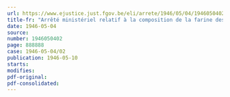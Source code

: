 ```yaml
---
url: https://www.ejustice.just.fgov.be/eli/arrete/1946/05/04/1946050402/justel
title-fr: "Arrêté ministériel relatif à la composition de la farine destinée à la panification (abrogé par AM 23-07-1947, art. 5)"
date: 1946-05-04
source:
number: 1946050402
page: 888888
case: 1946-05-04/02
publication: 1946-05-10
starts:
modifies:
pdf-original:
pdf-consolidated:
---
```


